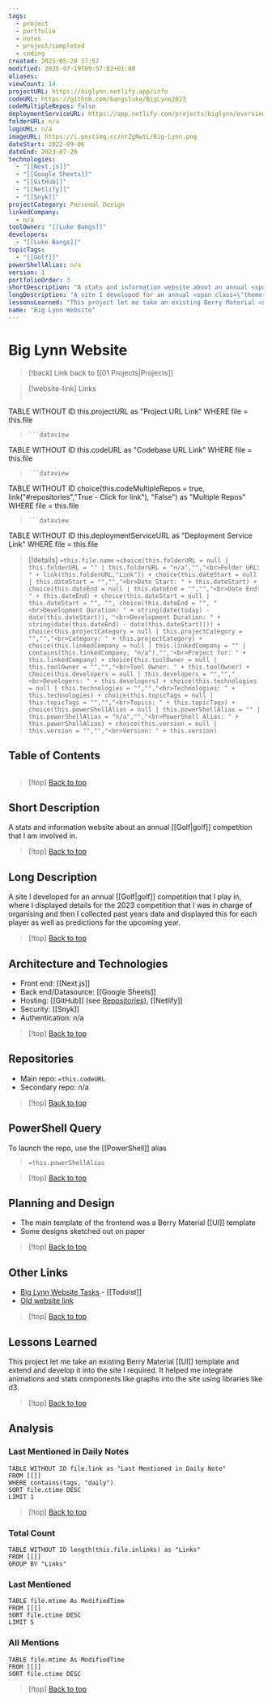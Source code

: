 ```yaml
---
tags:
  - project
  - portfolio
  - notes
  - project/completed
  - coding
created: 2025-05-29 17:57
modified: 2025-07-19T09:57:02+01:00
aliases:
viewCount: 14
projectURL: https://biglynn.netlify.app/info
codeURL: https://github.com/bangsluke/BigLynn2023
codeMultipleRepos: false
deploymentServiceURL: https://app.netlify.com/projects/biglynn/overview
folderURL: n/a
logoURL: n/a
imageURL: https://i.postimg.cc/nrZgNwtL/Big-Lynn.png
dateStart: 2022-09-06
dateEnd: 2023-07-26
technologies:
  - "[[Next.js]]"
  - "[[Google Sheets]]"
  - "[[GitHub]]"
  - "[[Netlify]]"
  - "[[Snyk]]"
projectCategory: Personal Design
linkedCompany:
  - n/a
toolOwner: "[[Luke Bangs]]"
developers:
  - "[[Luke Bangs]]"
topicTags:
  - "[[Golf]]"
powerShellAlias: n/a
version: 1
portfolioOrder: 3
shortDescription: "A stats and information website about an annual <span class=\"theme-link\">golf</span> competition that I am involved in."
longDescription: "A site I developed for an annual <span class=\"theme-link\">golf</span> competition that I play in, where I displayed details for the 2023 competition that I was in charge of organising and then I collected past years data and displayed this for each player as well as predictions for the upcoming year."
lessonsLearned: "This project let me take an existing Berry Material <span class=\"theme-link\">UI</span> template and extend and develop it into the site I required. It helped me integrate animations and stats components like graphs into the site using libraries like d3."
name: "Big Lynn Website"
---
```

# Big Lynn Website

> [!back] Link back to [[01 Projects|Projects]]

>[!website-link] Links
> ```dataview
TABLE WITHOUT ID this.projectURL as "Project URL Link"
WHERE file = this.file
>```
>```dataview
TABLE WITHOUT ID this.codeURL as "Codebase URL Link"
WHERE file = this.file
>```
>```dataview
TABLE WITHOUT ID choice(this.codeMultipleRepos = true, link("#repositories","True - Click for link"), "False") as "Multiple Repos"
WHERE file = this.file
>```
>```dataview
TABLE WITHOUT ID this.deploymentServiceURL as "Deployment Service Link"
WHERE file = this.file

>[!details]  `=this.file.name`
>`=choice(this.folderURL = null | this.folderURL = "" | this.folderURL = "n/a","","<br>Folder URL: " + link(this.folderURL,"Link")) + choice(this.dateStart = null | this.dateStart = "","","<br>Date Start: " + this.dateStart) + choice(this.dateEnd = null | this.dateEnd = "","","<br>Date End: " + this.dateEnd) + choice(this.dateStart = null | this.dateStart = "", "", choice(this.dateEnd = "", "<br>Development Duration: " + string(date(today) - date(this.dateStart)), "<br>Development Duration: " + string(date(this.dateEnd) - date(this.dateStart)))) + choice(this.projectCategory = null | this.projectCategory = "","","<br>Category: " + this.projectCategory) + choice(this.linkedCompany = null | this.linkedCompany = "" | contains(this.linkedCompany, "n/a"),"","<br>Project for: " + this.linkedCompany) + choice(this.toolOwner = null | this.toolOwner = "","","<br>Tool Owner: " + this.toolOwner) + choice(this.developers = null | this.developers = "","","<br>Developers: " + this.developers) + choice(this.technologies = null | this.technologies = "","","<br>Technologies: " + this.technologies) + choice(this.topicTags = null | this.topicTags = "","","<br>Topics: " + this.topicTags) + choice(this.powerShellAlias = null | this.powerShellAlias = "" | this.powerShellAlias = "n/a","","<br>PowerShell Alias: " + this.powerShellAlias) + choice(this.version = null | this.version = "","","<br>Version: " + this.version)`

## Table of Contents

```table-of-contents
```

>[!top] [Back to top](#Table%20of%20Contents)

## Short Description

A stats and information website about an annual [[Golf|golf]] competition that I am involved in.

>[!top] [Back to top](#Table%20of%20Contents)

## Long Description

A site I developed for an annual [[Golf|golf]] competition that I play in, where I displayed details for the 2023 competition that I was in charge of organising and then I collected past years data and displayed this for each player as well as predictions for the upcoming year.

>[!top] [Back to top](#Table%20of%20Contents)

## Architecture and Technologies

- Front end: [[Next.js]]
- Back end/Datasource: [[Google Sheets]]
- Hosting: [[GitHub]] (see [Repositories](#repositories)), [[Netlify]]
- Security: [[Snyk]]
- Authentication: n/a

>[!top] [Back to top](#Table%20of%20Contents)

## Repositories

- Main repo: `=this.codeURL`
- Secondary repo: n/a

>[!top] [Back to top](#Table%20of%20Contents)

## PowerShell Query

To launch the repo, use the [[PowerShell]] alias 

> `=this.powerShellAlias`

>[!top] [Back to top](#Table%20of%20Contents)

## Planning and Design

- The main template of the frontend was a Berry Material [[UI]] template
- Some designs sketched out on paper

>[!top] [Back to top](#Table%20of%20Contents)

## Other Links

- [Big Lynn Website Tasks](https://todoist.com/app/section/Big-Lynn-6C4XgHCXxqhRx95j) - [[Todoist]]
- [Old website link](https://biglynn2023.netlify.app/info)

>[!top] [Back to top](#Table%20of%20Contents)

## Lessons Learned

This project let me take an existing Berry Material [[UI]] template and extend and develop it into the site I required. It helped me integrate animations and stats components like graphs into the site using libraries like d3.

>[!top] [Back to top](#Table%20of%20Contents)

## Analysis

### Last Mentioned in Daily Notes

```dataview
TABLE WITHOUT ID file.link as "Last Mentioned in Daily Note"
FROM [[]]
WHERE contains(tags, "daily")
SORT file.ctime DESC
LIMIT 1
```

>[!top] [Back to top](#Table%20of%20Contents)

### Total Count

```dataview
TABLE WITHOUT ID length(this.file.inlinks) as "Links"
FROM [[]]
GROUP BY "Links"
```

### Last Mentioned

```dataview
TABLE file.mtime As ModifiedTime
FROM [[]]
SORT file.ctime DESC
LIMIT 5
```

### All Mentions

```dataview
TABLE file.mtime As ModifiedTime
FROM [[]]
SORT file.ctime DESC
```

>[!top] [Back to top](#Table%20of%20Contents)